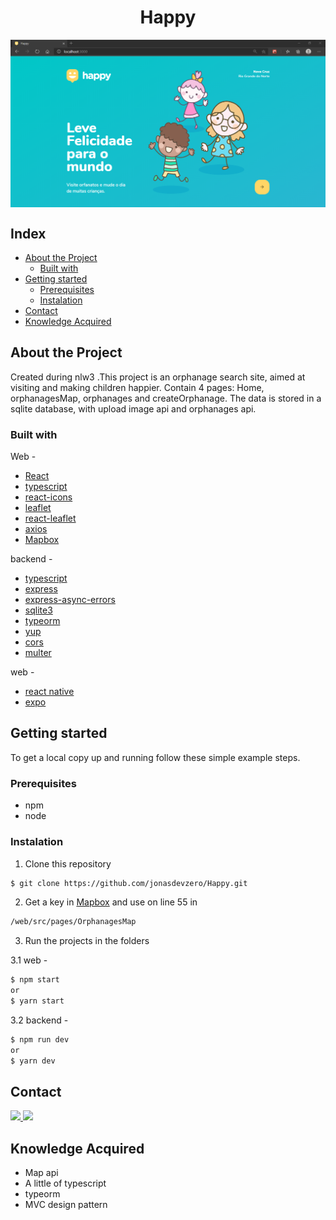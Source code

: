 <h1 align="center">Happy</h1>
<img src="https://github.com/jonasdevzero/Happy/blob/master/web/src/images/landingPage.PNG" align="center" alt="Happy - landing page" />

## Index

* [About the Project](#about-the-project)
  * [Built with](#build-with)
* [Getting started](#getting-started)
  * [Prerequisites](#prerequisites)
  * [Instalation](#instalation)
* [Contact](#contact)
* [Knowledge Acquired](#knowledge-acquired)

## About the Project

Created during nlw3 .This project is an orphanage search site, aimed at visiting and making children happier. Contain 4 pages: Home, orphanagesMap, orphanages and createOrphanage.
The data is stored in a sqlite database, with upload image api and orphanages api.

### Built with

Web -
- [React](https://reactjs.org/)
- [typescript](https://www.typescriptlang.org/)
- [react-icons](https://react-icons.github.io/react-icons/)
- [leaflet](https://leafletjs.com/)
- [react-leaflet](https://react-leaflet.js.org/)
- [axios](https://github.com/axios/axios)
- [Mapbox](https://mapbox.com)

backend - 
- [typescript](https://www.typescriptlang.org)
- [express](https://expressjs.com/)
- [express-async-errors](https://www.npmjs.com/package/express-async-errors)
- [sqlite3](https://www.sqlite.org/index.html)
- [typeorm](https://typeorm.io/#/)
- [yup](https://github.com/jquense/yup)
- [cors](https://www.npmjs.com/package/cors)
- [multer](https://www.npmjs.com/package/multer)

web - 
- [react native](https://reactnative.dev/)
- [expo](https://expo.io/)

## Getting started
To get a local copy up and running follow these simple example steps.

### Prerequisites

* npm
* node

### Instalation

1. Clone this repository
```sh
$ git clone https://github.com/jonasdevzero/Happy.git
```
2. Get a key in <a href="https://mapbox.com" alt="mapbox link">Mapbox</a> and use on line 55 in
```sh
/web/src/pages/OrphanagesMap
```
3. Run the projects in the folders

3.1 web -
```sh
$ npm start 
or
$ yarn start
```
3.2 backend - 
```sh
$ npm run dev 
or
$ yarn dev
```

## Contact
<a target="_blank" href="https://www.linkedin.com/in/jonas-de-oliveira-0561961ab/">
 <img src="https://img.shields.io/badge/linkedin-%230077B5.svg?&style=for-the-badge&logo=linkedin&logoColor=white" />
</a>
<a target="_blank" href="mailto:jonasdevzero@gmail.com">
 <img src="https://img.shields.io/badge/gmail-D14836?&style=for-the-badge&logo=gmail&logoColor=white" />
</a>

## Knowledge Acquired

- Map api
- A little of typescript
- typeorm
- MVC design pattern




